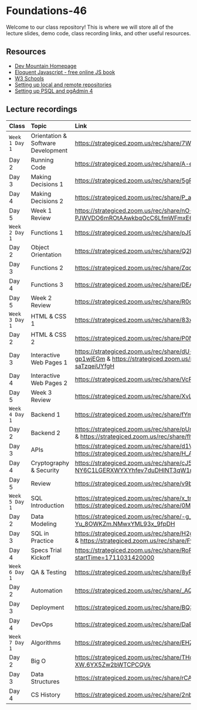 # Foundations-46

Welcome to our class repository! This is where we will store all of the lecture slides, demo code, class recording links, and other useful resources.


## Resources

 - [Dev Mountain Homepage](https://ed.devmountain.com/)
 - [Eloquent Javascript - free online JS book](https://eloquentjavascript.net/)
 - [W3 Schools](https://www.w3schools.com/js/default.asp)
 - [Setting up local and remote repositories](https://strategiced.zoom.us/rec/share/V_cu70TfrRDC7dYEZ8TnqemIsUmLAXG7nh17DMiq0hTYX9HhYOgMXKQAOSQV-wwk.L-QOkNOisaO_Fop_)
 - [Setting up PSQL and pgAdmin 4](https://www.youtube.com/watch?v=qyDnO2IoZ2U&ab_channel=BradyBott)


## Lecture recordings

| Class | Topic     | Link                |
| :-------- | :------- | :------------------------- |
| `Week 1 Day 1` | Orientation & Software Development | https://strategiced.zoom.us/rec/share/7WjhgxE_nRrlL1uR6mHcvOKYOhWpkE3iYdQAlX3WdN2MLnpbrJ5d3Y9u1dwFEXFb.MA-SfMfS483DuluY |
| Day 2 | Running Code | https://strategiced.zoom.us/rec/share/A-enRf55X4NnGajykCm-tazF_bvLwRr3ZPKmLs4MIDVW7hLcifmrGr2dnJKUimyi.hhJhPGljQgTvsWsH |
| Day 3 | Making Decisions 1 | https://strategiced.zoom.us/rec/share/5gP3-rIAXD3tzry69jf_JrTJ64zEE004e8mKv-LgJ3qqQLfH2Rp3iz5_0Gg07Ac6.Q1rF3c8tgVdYSDVC |
| Day 4 | Making Decisions 2 | https://strategiced.zoom.us/rec/share/P_aJqLRUY-hmiPTnYSlLpdRAXh-LevuOB1_OUf2IQFoQ9KfJvNuII3iInNKoUlUK.5GzWBQY1NhdGtNJI |
| Day 5 | Week 1 Review | https://strategiced.zoom.us/rec/share/nO-JR5-cmKkgd--cb5EUddljMNrsb1-PJWVDO6mROtAAwkbqOcC6LfmWFmxE653M.rqVdkPKUsNbBFkGv |
| `Week 2 Day 1` | Functions 1 | https://strategiced.zoom.us/rec/share/pJ9EF8YVr6pS2fm6Z9FLFqqglIFyDoXkuGxmnOhrZtVFqShIBZIHjaYg3XMXQM0L.O_sRBDtL6OXqC4aQ |
| Day 2 | Object Orientation | https://strategiced.zoom.us/rec/share/Q2kKPnq5_cf2FFEeOo6Luuq5a95Xiz6QOA-dL5IrRLr3xoEoPC6-QXuFwvOndM_X.Ig_Tq9iLRada79xu |
| Day 3 | Functions 2 | https://strategiced.zoom.us/rec/share/ZqdkotgiaAC1l2vJiScJ-e0gsqWef_ucsODo_497Pp698q4nHU7k1qCx8NnrCrsU.0y2uR099T-tdwasT |
| Day 4 | Functions 3 | https://strategiced.zoom.us/rec/share/DEAmBniI9xDoQAI2yvL9BwbrSsVRof0KZkwPZAI-glwiEcS8WzPBeVXZAf0PpHnL.TSKpTo01u16iZqid |
| Day 5 | Week 2 Review | https://strategiced.zoom.us/rec/share/R0q88tkrqwuTFGs41hZIb7nwcU_j13OrC0mEsugBYCGMl9IxT9SeCtp7V4ecbh7G.UP5ay_uadY4O-EVQ |
| `Week 3 Day 1` | HTML & CSS 1 | https://strategiced.zoom.us/rec/share/83xwfQ5wdO_UWNOUsVKglkg5FvokBW2F1ZQt24NsgUIb9vdIwEwt6o8xwjE1auU.fGCFfQqseNSqBadd |
| Day 2 | HTML & CSS 2 | https://strategiced.zoom.us/rec/share/P0Nrwog25nB_N_S6f-M4FcmLg-wtj4k7_g5dzE4FOVfgZN16-aZUo9X5E0K_v-cz.Vjvs3P-LhQWkfpXF |
| Day 3 | Interactive Web Pages 1 | https://strategiced.zoom.us/rec/share/dU-XGZ5jHM1YtON7KoWgWbZSYokj3i2RrHZ7GzAF2OzXuw_mylzRXS2ZtglDLwzo.WK4BCBP-gp1wjEGm & https://strategiced.zoom.us/rec/share/loCNvD5q01TYs6-rNw_L3g0lkalHqHsyz_63_uRAEkUV_nJW7_XyY86_5xm8wYwL.AaR-saTzqeiUYfgH|
| Day 4 | Interactive Web Pages 2 | https://strategiced.zoom.us/rec/share/VcR_l82xSqF9XCpTc4XuqTny04mdy3UxXzZsCvBVtSSJZwQeB7uuK4x9dSlKSw.UbOtCuXt3h2a7X2C |
| Day 5 | Week 3 Review | https://strategiced.zoom.us/rec/share/XvLj9IeqM9V7-wkSYGCg34g99jRD03YvrSjVNKcl417rwHJ7cd2BVJZW7Q7dgwNZ.ID7ulPq5cm200cCV |
| `Week 4 Day 1` | Backend 1 | https://strategiced.zoom.us/rec/share/fYmVzHM1dXJzs19y2fVDwnu409lzENEQTwJI1YyhqVeKMunLvkKgKi6RQNb-41fG.t2jFqblORs0JOjA2 |
| Day 2 | Backend 2 | https://strategiced.zoom.us/rec/share/pUrA42DUcrh8EdyJYP0IoqcY9wQbDtRnJZo1XFuhtwAWMCyP8zvnaPnTcXoDE5JI.kfxPs2TV1MPTS-4F & https://strategiced.zoom.us/rec/share/fhMPI6vA_9uOGRr_vgGgA_8aoj7kFrfBXypv3mWVQ-pI-51guFhHdehlAVgDFrc7.9Nyq6tsEWc1VERMJ |
| Day 3 | APIs | https://strategiced.zoom.us/rec/share/d1VyRHuuMkINFcOt9GCtTCBwfDP5xI-1VWFZZgI-NIHQkQcujjaEOTvtSS8VFe_q.I-oTQamtHqZXqWA6 & https://strategiced.zoom.us/rec/share/H_APO1sM7Zgr6VLYdzh7_mvi0keUqoROlANL2mJypcabJFstUAEBBPIM8dr6_u5R.kNrNp2yM8bnHTqUS |
| Day 4 | Cryptography & Security | https://strategiced.zoom.us/rec/share/cJ5Vuk_LyuPWWDEi2w0HuPUT3vAi-NY6C1LGERXWYXYhfev7duDHlNT3qW1mgTLc.UuV_6S4PbarxZvBj |
| Day 5 | Review | https://strategiced.zoom.us/rec/share/v9bypPKcmQm7iZdCLlUG8qsOzoknJ0M1p_7PmLGKLUZH9O9xsLpAczdFQhBepqgE.9gS2njarRuCBaj7i |
| `Week 5 Day 1` | SQL Introduction | https://strategiced.zoom.us/rec/share/x_tm9Z3KClTsht2os2bSY4DaCM_FiQdV5BfiDnj6gO0C6Nbw5LeYciY1bLcL6qZT.MOok5wGQzIAiFEVm & https://strategiced.zoom.us/rec/share/0MgGUki4K-V1tq0PQSXoCKKwabFZjYwh-yB9C2wI6XhsMcVX_fqLvEy3ZlH6IcqH.MbSXJDbGHn8d8p2h |
| Day 2 | Data Modeling | https://strategiced.zoom.us/rec/share/-g_O92Elavklunm2_hmM86OgTJr_fSX9c3fJc8aHh3Nuw-yC7UnxCt-Yu_8OWKZm.NMwxYML93x_9fpDH |
| Day 3 | SQL in Practice | https://strategiced.zoom.us/rec/share/H2gc5STbXKWtSVBgSVQw_u9J_K_4VfnT1FQHNdI2CIpFZzPPkEkOpIFKFFEVHdpe.chOYqeWVJnCqjg2q & https://strategiced.zoom.us/rec/share/FyAdGgAkF48qLKHyy_5gqsoghslP9o_ePl3hgI1spyRYKOTB0HE7unQRSEtIFMxA.rZV4LgBN1IOBeLiV |
| Day 4 | Specs Trial Kickoff | https://strategiced.zoom.us/rec/share/RoFkUNb196swO-uV6PtYXsa7QNR4CgmspVCJbxxxE34I-LsjoTzPUPu3_r7zPOC4.lOPcdI7Brt4pIirx?startTime=1711031420000 |
| `Week 6 Day 1` | QA & Testing | https://strategiced.zoom.us/rec/share/8yRNL05pNu3perCP8pRQVWwo0ljw-Hw4nVC9aUk9rINHk_l9ac_nlwruBo812rhD.ZRu1QvIfWNowEH0m |
| Day 2 | Automation | https://strategiced.zoom.us/rec/share/_AQpKL2enRReZ7PfbclBJTqbPmYFptOKRbtJFNA2xQLhLUwjgKwR3t6Yv3ni49nY.kf9hphUU8YavusGd |
| Day 3 | Deployment | https://strategiced.zoom.us/rec/share/BQ3QtjcRGL8mg-cjqhNf4d4nIbehse_a6IOnP721b8_BOTvAHYWwUwbb7Me2IfOC.hfvkqfrjIDSFEf1I |
| Day 4 | DevOps | https://strategiced.zoom.us/rec/share/DaBzRv2H3H1tV2srOGVbX_ExtNP9sL4z5POoGnsrWNU604FpAysAjQqxYxUQ8rab.gY7BOfQZaXCuLkAA |
| `Week 7 Day 1` | Algorithms | https://strategiced.zoom.us/rec/share/EHZAbT8z9u61SZ20UGTjVMa-FzrmDeEdie4XxbjhK3ObsqXG3ZqopiWLC8MVnIwk.y2zkxbLC2NRqRd75 |
| Day 2 | Big O | https://strategiced.zoom.us/rec/share/THdR5uUYYcIHIwU7imJ1imaS6qoDq35cIleXY_ymX-yXlY2TXyf71FxQKX9LU-XW.6YX5Zw2bWTCPCQVk |
| Day 3 | Data Structures | https://strategiced.zoom.us/rec/share/rCARBWD2PmL60gkkvivAV9gbWlA1ST17bS9jR9XOjTl9Jga5CwSkns5bsxbwZs83.VEr7aFu2ovuraVeK |
| Day 4 | CS History | https://strategiced.zoom.us/rec/share/2nbIKcVMP_Epl0b8go-o9NnN1nJ8pvR2KrIkxo37xzuCN7qOTnJ3x4AXcuDe2xaZ.4oRaE_6x4ngPDe2e |